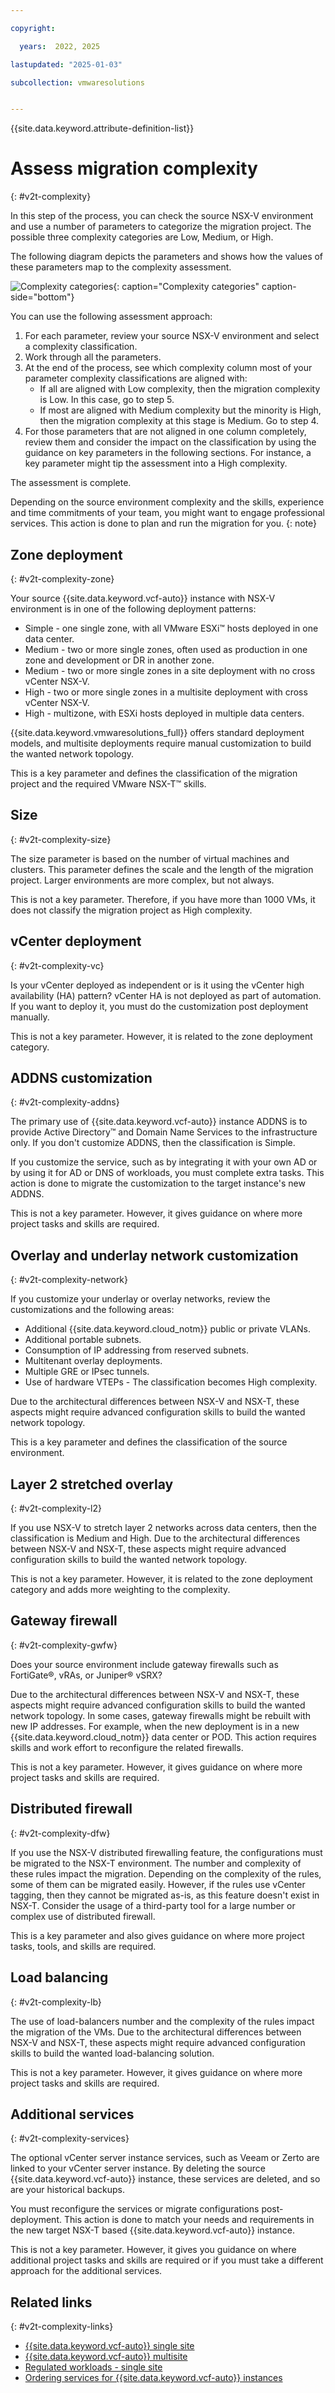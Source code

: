 ```yaml
---

copyright:

  years:  2022, 2025

lastupdated: "2025-01-03"

subcollection: vmwaresolutions


---
```


{{site.data.keyword.attribute-definition-list}}

# Assess migration complexity
{: #v2t-complexity}

In this step of the process, you can check the source NSX-V environment and use a number of parameters to categorize the migration project. The possible three complexity categories are Low, Medium, or High.

The following diagram depicts the parameters and shows how the values of these parameters map to the complexity assessment.

![Complexity categories](../../images/v2t-diagrams-criteria.svg "Complexity categories"){: caption="Complexity categories" caption-side="bottom"}

You can use the following assessment approach:

1. For each parameter, review your source NSX-V environment and select a complexity classification.
2. Work through all the parameters.
3. At the end of the process, see which complexity column most of your parameter complexity classifications are aligned with:
   * If all are aligned with Low complexity, then the migration complexity is Low. In this case, go to step 5.
   * If most are aligned with Medium complexity but the minority is High, then the migration complexity at this stage is Medium. Go to step 4.
4. For those parameters that are not aligned in one column completely, review them and consider the impact on the classification by using the guidance on key parameters in the following sections. For instance, a key parameter might tip the assessment into a High complexity.

The assessment is complete.

Depending on the source environment complexity and the skills, experience and time commitments of your team, you might want to engage professional services. This action is done to plan and run the migration for you.
{: note}

## Zone deployment
{: #v2t-complexity-zone}

Your source {{site.data.keyword.vcf-auto}} instance with NSX-V environment is in one of the following deployment patterns:

* Simple - one single zone, with all VMware ESXi™ hosts deployed in one data center.
* Medium - two or more single zones, often used as production in one zone and development or DR in another zone.
* Medium - two or more single zones in a site deployment with no cross vCenter NSX-V.
* High - two or more single zones in a multisite deployment with cross vCenter NSX-V.
* High - multizone, with ESXi hosts deployed in multiple data centers.

{{site.data.keyword.vmwaresolutions_full}} offers standard deployment models, and multisite deployments require manual customization to build the wanted network topology. 

This is a key parameter and defines the classification of the migration project and the required VMware NSX-T™ skills.

## Size
{: #v2t-complexity-size}

The size parameter is based on the number of virtual machines and clusters. This parameter defines the scale and the length of the migration project. Larger environments are more complex, but not always.

This is not a key parameter. Therefore, if you have more than 1000 VMs, it does not classify the migration project as High complexity.

## vCenter deployment
{: #v2t-complexity-vc}

Is your vCenter deployed as independent or is it using the vCenter high availability (HA) pattern? vCenter HA is not deployed as part of automation. If you want to deploy it, you must do the customization post deployment manually.

This is not a key parameter. However, it is related to the zone deployment category. 

## ADDNS customization
{: #v2t-complexity-addns}

The primary use of {{site.data.keyword.vcf-auto}} instance ADDNS is to provide Active Directory™ and Domain Name Services to the infrastructure only. If you don't customize ADDNS, then the classification is Simple.

If you customize the service, such as by integrating it with your own AD or by using it for AD or DNS of workloads, you must complete extra tasks. This action is done to migrate the customization to the target instance's new ADDNS.

This is not a key parameter. However, it gives guidance on where more project tasks and skills are required.

## Overlay and underlay network customization
{: #v2t-complexity-network}

If you customize your underlay or overlay networks, review the customizations and the following areas:

* Additional {{site.data.keyword.cloud_notm}} public or private VLANs.
* Additional portable subnets.
* Consumption of IP addressing from reserved subnets.
* Multitenant overlay deployments.
* Multiple GRE or IPsec tunnels.
* Use of hardware VTEPs - The classification becomes High complexity.

Due to the architectural differences between NSX-V and NSX-T, these aspects might require advanced configuration skills to build the wanted network topology. 

This is a key parameter and defines the classification of the source environment. 

## Layer 2 stretched overlay
{: #v2t-complexity-l2}

If you use NSX-V to stretch layer 2 networks across data centers, then the classification is Medium and High. Due to the architectural differences between NSX-V and NSX-T, these aspects might require advanced configuration skills to build the wanted network topology. 

This is not a key parameter. However, it is related to the zone deployment category and adds more weighting to the complexity. 

## Gateway firewall
{: #v2t-complexity-gwfw}

Does your source environment include gateway firewalls such as FortiGate®, vRAs, or Juniper® vSRX?

Due to the architectural differences between NSX-V and NSX-T, these aspects might require advanced configuration skills to build the wanted network topology. In some cases, gateway firewalls might be rebuilt with new IP addresses. For example, when the new deployment is in a new {{site.data.keyword.cloud_notm}} data center or POD. This action requires skills and work effort to reconfigure the related firewalls.

This is not a key parameter. However, it gives guidance on where more project tasks and skills are required.

## Distributed firewall
{: #v2t-complexity-dfw}

If you use the NSX-V distributed firewalling feature, the configurations must be migrated to the NSX-T environment. The number and complexity of these rules impact the migration. Depending on the complexity of the rules, some of them can be migrated easily. However, if the rules use vCenter tagging, then they cannot be migrated as-is, as this feature doesn't exist in NSX-T. Consider the usage of a third-party tool for a large number or complex use of distributed firewall.

This is a key parameter and also gives guidance on where more project tasks, tools, and skills are required. 

## Load balancing
{: #v2t-complexity-lb}

The use of load-balancers number and the complexity of the rules impact the migration of the VMs. Due to the architectural differences between NSX-V and NSX-T, these aspects might require advanced configuration skills to build the wanted load-balancing solution.

This is not a key parameter. However, it gives guidance on where more project tasks and skills are required.

## Additional services
{: #v2t-complexity-services}

The optional vCenter server instance services, such as Veeam or Zerto are linked to your vCenter server instance. By deleting the source {{site.data.keyword.vcf-auto}} instance, these services are deleted, and so are your historical backups. 

You must reconfigure the services or migrate configurations post-deployment. This action is done to match your needs and requirements in the new target NSX-T based {{site.data.keyword.vcf-auto}} instance.

This is not a key parameter. However, it gives you guidance on where additional project tasks and skills are required or if you must take a different approach for the additional services.

## Related links
{: #v2t-complexity-links}

* [{{site.data.keyword.vcf-auto}} single site](/docs/vmwaresolutions?topic=vmwaresolutions-vc_vcenterserveroverview)
* [{{site.data.keyword.vcf-auto}} multisite](/docs/vmwaresolutions?topic=vmwaresolutions-vc_multisite)
* [Regulated workloads - single site](/docs/vmwaresolutions?topic=vmwaresolutions-vrw-overview)
* [Ordering services for {{site.data.keyword.vcf-auto}} instances](/docs/vmwaresolutions?topic=vmwaresolutions-vc_addingservices)
